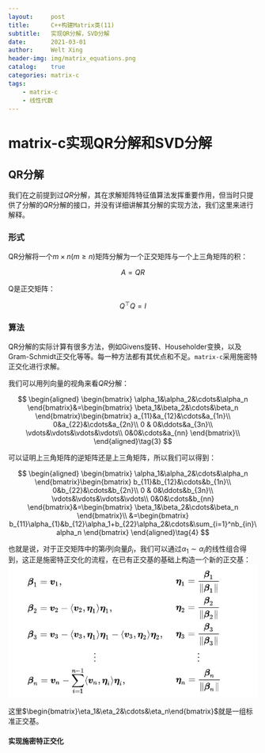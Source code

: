 ```yaml
---
layout:     post
title:      C++构建Matrix类(11)
subtitle:   实现QR分解，SVD分解
date:       2021-03-01
author:     Welt Xing
header-img: img/matrix_equations.png
catalog:    true
categories: matrix-c
tags:
    - matrix-c
    - 线性代数
---
```


# matrix-c实现QR分解和SVD分解

## QR分解

我们在之前提到过$QR$分解，其在求解矩阵特征值算法发挥重要作用，但当时只提供了分解的$QR$分解的接口，并没有详细讲解其分解的实现方法，我们这里来进行解释。

### 形式

QR分解将一个$m\times n(m\geq n)$矩阵分解为一个正交矩阵与一个上三角矩阵的积：

$$
A=QR\tag{1}
$$

Q是正交矩阵：

$$
Q^\top Q=I\tag{2}
$$

### 算法

QR分解的实际计算有很多方法，例如Givens旋转、Householder变换，以及Gram-Schmidt正交化等等。每一种方法都有其优点和不足。`matrix-c`采用施密特正交化进行求解。

我们可以用列向量的视角来看$QR$分解：

$$
\begin{aligned}
\begin{bmatrix}
\alpha_1&\alpha_2&\cdots&\alpha_n
\end{bmatrix}&=\begin{bmatrix}
\beta_1&\beta_2&\cdots&\beta_n
\end{bmatrix}\begin{bmatrix}
a_{11}&a_{12}&\cdots&a_{1n}\\
0&a_{22}&\cdots&a_{2n}\\
0 & 0&\ddots&a_{3n}\\
\vdots&\vdots&\vdots&\vdots\\
0&0&\cdots&a_{nn}
\end{bmatrix}\\
\end{aligned}\tag{3}
$$

可以证明上三角矩阵的逆矩阵还是上三角矩阵，所以我们可以得到：

$$
\begin{aligned}
\begin{bmatrix}
\alpha_1&\alpha_2&\cdots&\alpha_n
\end{bmatrix}\begin{bmatrix}
b_{11}&b_{12}&\cdots&b_{1n}\\
0&b_{22}&\cdots&b_{2n}\\
0 & 0&\ddots&b_{3n}\\
\vdots&\vdots&\vdots&\vdots\\
0&0&\cdots&b_{nn}
\end{bmatrix}&=\begin{bmatrix}
\beta_1&\beta_2&\cdots&\beta_n
\end{bmatrix}\\
&=\begin{bmatrix}
b_{11}\alpha_{1}&b_{12}\alpha_1+b_{22}\alpha_2&\cdots&\sum_{i=1}^nb_{in}\alpha_n
\end{bmatrix}
\end{aligned}\tag{4}
$$

也就是说，对于正交矩阵中的第$i$列向量$\beta_i$，我们可以通过$\alpha_1\sim\alpha_i$的线性组合得到，这正是施密特正交化的流程，在已有正交基的基础上构造一个新的正交基：![Schmidt](/img/Schmidt.jpg)

这里$\begin{bmatrix}\eta_1&\eta_2&\cdots&\eta_n\end{bmatrix}$就是一组标准正交基。

#### 实现施密特正交化

